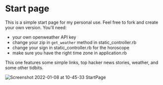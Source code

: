 # Start page

This is a simple start page for my personal use. Feel free to fork and create your own version. You'll need:
* your own openweather API key
* change your zip in `get_weather` method in static_controller.rb
* change your sign in static_controller.rb for the horoscope
* make sure you have the right time zone in application.rb

This one features some simple links, top hacker news stories, weather, and some other tidbits. 


![Screenshot 2022-01-08 at 10-45-33 StartPage](https://user-images.githubusercontent.com/3298752/148652407-f395a765-2c26-478a-913a-14a8a2fd4fee.png)
